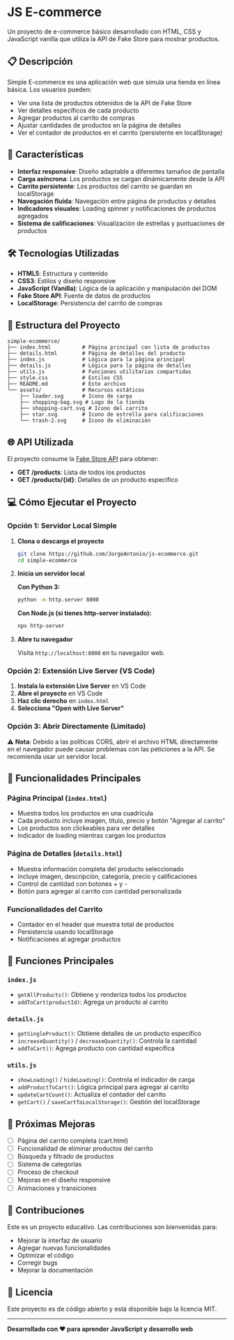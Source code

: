 # JS E-commerce

Un proyecto de e-commerce básico desarrollado con HTML, CSS y JavaScript vanilla que utiliza la API de Fake Store para mostrar productos.

## 📋 Descripción

Simple E-commerce es una aplicación web que simula una tienda en línea básica. Los usuarios pueden:

- Ver una lista de productos obtenidos de la API de Fake Store
- Ver detalles específicos de cada producto
- Agregar productos al carrito de compras
- Ajustar cantidades de productos en la página de detalles
- Ver el contador de productos en el carrito (persistente en localStorage)

## 🚀 Características

- **Interfaz responsive**: Diseño adaptable a diferentes tamaños de pantalla
- **Carga asíncrona**: Los productos se cargan dinámicamente desde la API
- **Carrito persistente**: Los productos del carrito se guardan en localStorage
- **Navegación fluida**: Navegación entre página de productos y detalles
- **Indicadores visuales**: Loading spinner y notificaciones de productos agregados
- **Sistema de calificaciones**: Visualización de estrellas y puntuaciones de productos

## 🛠️ Tecnologías Utilizadas

- **HTML5**: Estructura y contenido
- **CSS3**: Estilos y diseño responsive
- **JavaScript (Vanilla)**: Lógica de la aplicación y manipulación del DOM
- **Fake Store API**: Fuente de datos de productos
- **LocalStorage**: Persistencia del carrito de compras

## 📁 Estructura del Proyecto

```
simple-ecommerce/
├── index.html          # Página principal con lista de productos
├── details.html        # Página de detalles del producto
├── index.js            # Lógica para la página principal
├── details.js          # Lógica para la página de detalles
├── utils.js            # Funciones utilitarias compartidas
├── style.css           # Estilos CSS
├── README.md           # Este archivo
└── assets/             # Recursos estáticos
    ├── loader.svg      # Icono de carga
    ├── shopping-bag.svg # Logo de la tienda
    ├── shopping-cart.svg # Icono del carrito
    ├── star.svg        # Icono de estrella para calificaciones
    └── trash-2.svg     # Icono de eliminación
```

## 🌐 API Utilizada

El proyecto consume la [Fake Store API](https://fakestoreapi.com/) para obtener:

- **GET /products**: Lista de todos los productos
- **GET /products/{id}**: Detalles de un producto específico

## 💻 Cómo Ejecutar el Proyecto

### Opción 1: Servidor Local Simple

1. **Clona o descarga el proyecto**
   ```bash
   git clone https://github.com/JorgeAntonio/js-ecommerce.git
   cd simple-ecommerce
   ```

2. **Inicia un servidor local**
   
   **Con Python 3:**
   ```bash
   python -m http.server 8000
   ```
   
   **Con Node.js (si tienes http-server instalado):**
   ```bash
   npx http-server
   ```

3. **Abre tu navegador**
   
   Visita `http://localhost:8000` en tu navegador web.

### Opción 2: Extensión Live Server (VS Code)

1. **Instala la extensión Live Server** en VS Code
2. **Abre el proyecto** en VS Code
3. **Haz clic derecho** en `index.html`
4. **Selecciona "Open with Live Server"**

### Opción 3: Abrir Directamente (Limitado)

⚠️ **Nota**: Debido a las políticas CORS, abrir el archivo HTML directamente en el navegador puede causar problemas con las peticiones a la API. Se recomienda usar un servidor local.

## 🎯 Funcionalidades Principales

### Página Principal (`index.html`)
- Muestra todos los productos en una cuadrícula
- Cada producto incluye imagen, título, precio y botón "Agregar al carrito"
- Los productos son clickeables para ver detalles
- Indicador de loading mientras cargan los productos

### Página de Detalles (`details.html`)
- Muestra información completa del producto seleccionado
- Incluye imagen, descripción, categoría, precio y calificaciones
- Control de cantidad con botones + y -
- Botón para agregar al carrito con cantidad personalizada

### Funcionalidades del Carrito
- Contador en el header que muestra total de productos
- Persistencia usando localStorage
- Notificaciones al agregar productos

## 🔧 Funciones Principales

### `index.js`
- `getAllProducts()`: Obtiene y renderiza todos los productos
- `addToCart(productId)`: Agrega un producto al carrito

### `details.js`
- `getSingleProduct()`: Obtiene detalles de un producto específico
- `increaseQuantity()` / `decreaseQuantity()`: Controla la cantidad
- `addToCart()`: Agrega producto con cantidad específica

### `utils.js`
- `showLoading()` / `hideLoading()`: Controla el indicador de carga
- `addProductToCart()`: Lógica principal para agregar al carrito
- `updateCartCount()`: Actualiza el contador del carrito
- `getCart()` / `saveCartToLocalStorage()`: Gestión del localStorage

## 🌟 Próximas Mejoras

- [ ] Página del carrito completa (cart.html)
- [ ] Funcionalidad de eliminar productos del carrito
- [ ] Búsqueda y filtrado de productos
- [ ] Sistema de categorías
- [ ] Proceso de checkout
- [ ] Mejoras en el diseño responsive
- [ ] Animaciones y transiciones

## 🤝 Contribuciones

Este es un proyecto educativo. Las contribuciones son bienvenidas para:

- Mejorar la interfaz de usuario
- Agregar nuevas funcionalidades
- Optimizar el código
- Corregir bugs
- Mejorar la documentación

## 📄 Licencia

Este proyecto es de código abierto y está disponible bajo la licencia MIT.

---

**Desarrollado con ❤️ para aprender JavaScript y desarrollo web**
